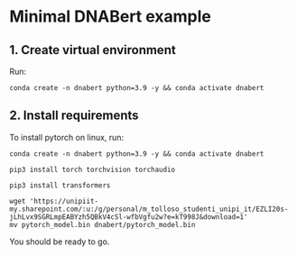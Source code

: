 # Minimal DNABert example

## 1. Create virtual environment

Run:

    conda create -n dnabert python=3.9 -y && conda activate dnabert


## 2. Install requirements

To install pytorch on linux, run:
    
    conda create -n dnabert python=3.9 -y && conda activate dnabert

    pip3 install torch torchvision torchaudio

    pip3 install transformers

    wget 'https://unipiit-my.sharepoint.com/:u:/g/personal/m_tolloso_studenti_unipi_it/EZLI20s-jLhLvx9SGRLmpEABYzh5QBkV4cSl-wfbVgfu2w?e=kT998J&download=1'
    mv pytorch_model.bin dnabert/pytorch_model.bin

You should be ready to go.



